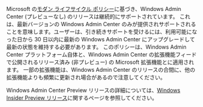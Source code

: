 Microsoft の[モダン ライフサイクル ポリシー](https://support.microsoft.com/help/30881/modern-lifecycle-policy)に基づき、Windows Admin Center (プレビューなし) のリリースは継続的にサポートされています。 これは、最新バージョンの Windows Admin Center のみが提供されサポートされることを意味します。ユーザーは、引き続きサポートを受けるには、利用可能になった日から 30 日以内に最新の Windows Admin Center にアップグレードして最新の状態を維持する必要があります。 このポリシーは、Windows Admin Center プラットフォーム自体と、Windows Admin Center の拡張機能フィードで公開されるリリース済み (非プレビュー) の Microsoft 拡張機能とに適用されます。 一部の拡張機能は、Windows Admin Center のリリースの合間に、他の拡張機能よりも頻繁に更新され場合があるので注意してください。

Windows Admin Center Preview リリースの詳細については、[Windows Insider Preview リリース](https://www.microsoft.com/software-download/windowsinsiderpreviewserver)に関するページを参照してください。